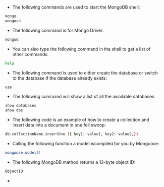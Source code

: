 - The following commands are used to start the MongoDB shell:  

```bash
mongo
mongosh
```

- The following command is for Mongo Driver:  

```bash
mongod
```  

- You can also type the following command in the shell to get a list of other commands:  

```bash
help
```  

- The following command is used to either create the database or switch to the database if the database already exists:  

```bash
use
```  

- The following command will show a list of all the aviailable databases:  

```bash
show databases    
show dbs
```  

- The following code is an example of how to create a collection and insert data into a document in one fell swoop:

```bash
db.collectionName.insertOne ({ key1: value1, key2: value2,})
```

- Calling the following function a model iscompiled for you by Mongoose:  

```bash
mongoose.model()
```

- The following MongoDB method returns a 12-byte object ID:

```bash
ObjectID
```

- 
